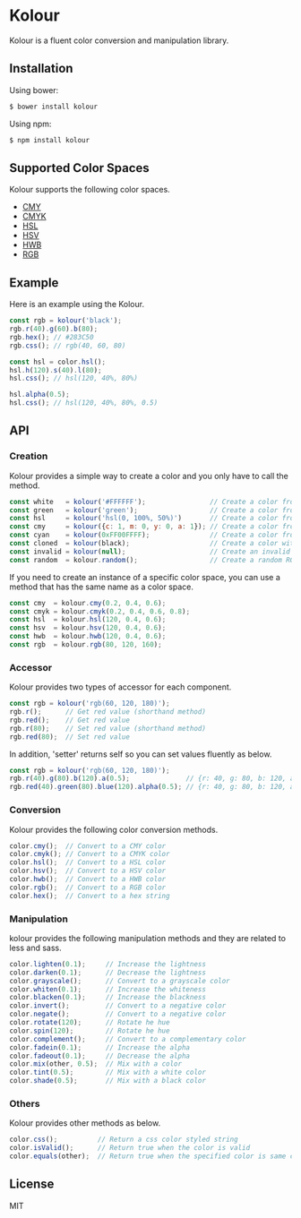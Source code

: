# Kolour
Kolour is a fluent color conversion and manipulation library.

## Installation
Using bower:
```sh
$ bower install kolour
```
Using npm:
```sh
$ npm install kolour
```

## Supported Color Spaces
Kolour supports the following color spaces.
- [CMY](https://en.wikipedia.org/wiki/CMY_color_model)
- [CMYK](https://en.wikipedia.org/wiki/CMYK_color_model)
- [HSL](https://en.wikipedia.org/wiki/HSL_and_HSV)
- [HSV](https://en.wikipedia.org/wiki/HSL_and_HSV)
- [HWB](https://en.wikipedia.org/wiki/HWB_color_model)
- [RGB](https://en.wikipedia.org/wiki/RGB_color_model)

## Example
Here is an example using the Kolour.
```javascript
const rgb = kolour('black');
rgb.r(40).g(60).b(80);
rgb.hex(); // #283C50
rgb.css(); // rgb(40, 60, 80)

const hsl = color.hsl();
hsl.h(120).s(40).l(80);
hsl.css(); // hsl(120, 40%, 80%)

hsl.alpha(0.5);
hsl.css(); // hsl(120, 40%, 80%, 0.5)
```

## API
### Creation
Kolour provides a simple way to create a color and you only have to call the method.
```javascript
const white   = kolour('#FFFFFF');                // Create a color from a hex string
const green   = kolour('green');                  // Create a color from a color name
const hsl     = kolour('hsl(0, 100%, 50%)')       // Create a color from a css color
const cmy     = kolour({c: 1, m: 0, y: 0, a: 1}); // Create a color from an object
const cyan    = kolour(0xFF00FFFF);               // Create a color from a 32-bit ARGB number
const cloned  = kolour(black);                    // Create a color with another instance
const invalid = kolour(null);                     // Create an invalid color
const random  = kolour.random();                  // Create a random RGB color
```
If you need to create an instance of a specific color space, you can use a method that has the same name as a color space.
```javascript
const cmy  = kolour.cmy(0.2, 0.4, 0.6);
const cmyk = kolour.cmyk(0.2, 0.4, 0.6, 0.8);
const hsl  = kolour.hsl(120, 0.4, 0.6);
const hsv  = kolour.hsv(120, 0.4, 0.6);
const hwb  = kolour.hwb(120, 0.4, 0.6);
const rgb  = kolour.rgb(80, 120, 160);
```

### Accessor
Kolour provides two types of accessor for each component.
```javascript
const rgb = kolour('rgb(60, 120, 180)');
rgb.r();      // Get red value (shorthand method)
rgb.red();    // Get red value
rgb.r(80);    // Set red value (shorthand method)
rgb.red(80);  // Set red value
```

In addition, 'setter' returns self so you can set values fluently as below.
```javascript
const rgb = kolour('rgb(60, 120, 180)');
rgb.r(40).g(80).b(120).a(0.5);              // {r: 40, g: 80, b: 120, a: 0.5}
rgb.red(40).green(80).blue(120).alpha(0.5); // {r: 40, g: 80, b: 120, a: 0.5}
```

### Conversion
Kolour provides the following color conversion methods.
```javascript
color.cmy();  // Convert to a CMY color
color.cmyk(); // Convert to a CMYK color
color.hsl();  // Convert to a HSL color
color.hsv();  // Convert to a HSV color
color.hwb();  // Convert to a HWB color
color.rgb();  // Convert to a RGB color
color.hex();  // Convert to a hex string
```

### Manipulation
kolour provides the following manipulation methods and they are related to less and sass.
```javascript
color.lighten(0.1);     // Increase the lightness
color.darken(0.1);      // Decrease the lightness
color.grayscale();      // Convert to a grayscale color
color.whiten(0.1);      // Increase the whiteness
color.blacken(0.1);     // Increase the blackness
color.invert();         // Convert to a negative color
color.negate();         // Convert to a negative color
color.rotate(120);      // Rotate he hue
color.spin(120);        // Rotate he hue
color.complement();     // Convert to a complementary color
color.fadein(0.1);      // Increase the alpha
color.fadeout(0.1);     // Decrease the alpha
color.mix(other, 0.5);  // Mix with a color
color.tint(0.5);        // Mix with a white color
color.shade(0.5);       // Mix with a black color
```

### Others
Kolour provides other methods as below.
```javascript
color.css();          // Return a css color styled string
color.isValid();      // Return true when the color is valid
color.equals(other);  // Return true when the specified color is same color
```

## License
MIT
